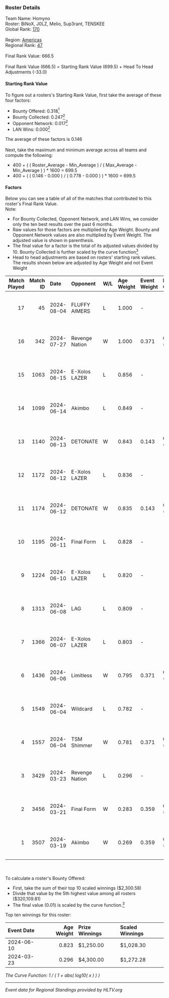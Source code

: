 ### Roster Details<br />
Team Name: Homyno<br />
Roster: BiNoX, J0LZ, Melio, Sup3rant, TENSKEE<br />
Global Rank: [170](../standings_global.md)<br />
<br />
Region: [Americas]( ../standings_americas.md)<br />
Regional Rank: [47]( ../standings_americas.md)<br />
<br />
Final Rank Value:  666.5<br />
<br />
Final Rank Value (666.5) = Starting Rank Value (699.5) + Head To Head Adjustments (-33.0)<br />

#### Starting Rank Value<br />
To figure out a rosters's Starting Rank Value, first take the average of these four factors:<br />
- Bounty Offered: 0.318[<sup>1</sup>](#table2)
- Bounty Collected: 0.247[<sup>2</sup>](#table1)
- Opponent Network: 0.017[<sup>2</sup>](#table1)
- LAN Wins: 0.000[<sup>2</sup>](#table1)

The average of these factors is 0.146<br />
<br />
Next, take the maximum and minimum average across all teams and compute the following:<br />
- 400 + ( ( Roster_Average - Min_Average ) / ( Max_Average - Min_Average ) ) * 1600 = 699.5
- 400 + ( ( 0.146 - 0.000 ) / ( 0.778 - 0.000 ) ) * 1600 = 699.5


#### Factors<br />
Below you can see a table of all of the matches that contributed to this roster's Final Rank Value.<br />
Note:<br />

- For Bounty Collected, Opponent Network, and LAN Wins, we consider only the ten best results over the past 6 months.
- Raw values for those factors are multiplied by Age Weight. Bounty and Opponent Network values are also multiplied by Event Weight. The adjusted value is shown in parenthesis.
- The final value for a factor is the total of its adjusted values divided by 10. Bounty Collected is further scaled by the curve function[<sup>3</sup>](#curveFunction)
- Head to head adjustments are based on rosters' starting rank values. The results shown below are adjusted by Age Weight and not Event Weight
<span id="table1"></span><br />


| Match Played | Match ID | Date       | Opponent       | W/L | Age Weight | Event Weight | Bounty Collected | Opponent Network | LAN Wins  | H2H Adj. | Roster                                |
| -: | -: | :- | :- | :- | :- | :- | :- | :- | :- | -: | :- |
|           17 |       45 | 2024-08-04 | FLUFFY AIMERS  | L   | 1.000      | -            | -                | -                | -         |   -13.38 | BiNoX, J0LZ, Melio, Sup3rant, TENSKEE |
|           16 |      342 | 2024-07-27 | Revenge Nation | W   | 1.000      | 0.371        | 0.006 (0.002)    | 0.097 (0.036)    | 0 (0.000) |    17.22 | BiNoX, Gabie, J0LZ, Melio, TENSKEE    |
|           15 |     1063 | 2024-06-15 | E-Xolos LAZER  | L   | 0.856      | -            | -                | -                | -         |    -9.03 | Gabie, J0LZ, Melio, TENSKEE, YuZ      |
|           14 |     1099 | 2024-06-14 | Akimbo         | L   | 0.849      | -            | -                | -                | -         |    -8.95 | Gabie, J0LZ, Melio, TENSKEE, YuZ      |
|           13 |     1140 | 2024-06-13 | DETONATE       | W   | 0.843      | 0.143        | 0.000 (0.000)    | 0.071 (0.008)    | 0 (0.000) |     8.15 | Gabie, J0LZ, Melio, TENSKEE, YuZ      |
|           12 |     1172 | 2024-06-12 | E-Xolos LAZER  | L   | 0.836      | -            | -                | -                | -         |    -9.25 | Gabie, J0LZ, Melio, TENSKEE, YuZ      |
|           11 |     1174 | 2024-06-12 | DETONATE       | W   | 0.835      | 0.143        | 0.000 (0.000)    | 0.071 (0.008)    | 0 (0.000) |     7.80 | Gabie, J0LZ, Melio, TENSKEE, YuZ      |
|           10 |     1195 | 2024-06-11 | Final Form     | L   | 0.828      | -            | -                | -                | -         |   -14.48 | Gabie, J0LZ, Melio, TENSKEE, YuZ      |
|            9 |     1224 | 2024-06-10 | E-Xolos LAZER  | L   | 0.820      | -            | -                | -                | -         |   -10.22 | Gabie, J0LZ, Melio, TENSKEE, YuZ      |
|            8 |     1313 | 2024-06-08 | LAG            | L   | 0.809      | -            | -                | -                | -         |    -8.69 | Gabie, J0LZ, Melio, TENSKEE, YuZ      |
|            7 |     1366 | 2024-06-07 | E-Xolos LAZER  | L   | 0.803      | -            | -                | -                | -         |   -11.24 | Gabie, J0LZ, Melio, TENSKEE, YuZ      |
|            6 |     1436 | 2024-06-06 | Limitless      | W   | 0.795      | 0.371        | 0.001 (0.000)    | 0.159 (0.047)    | 0 (0.000) |     9.05 | Gabie, J0LZ, Melio, TENSKEE, YuZ      |
|            5 |     1549 | 2024-06-04 | Wildcard       | L   | 0.782      | -            | -                | -                | -         |    -5.60 | Gabie, J0LZ, Melio, TENSKEE, YuZ      |
|            4 |     1557 | 2024-06-04 | TSM Shimmer    | W   | 0.781      | 0.371        | 0.020 (0.006)    | 0.191 (0.055)    | 0 (0.000) |    12.54 | Gabie, J0LZ, Melio, TENSKEE, YuZ      |
|            3 |     3429 | 2024-03-23 | Revenge Nation | L   | 0.296      | -            | -                | -                | -         |    -4.63 | Gabie, J0LZ, Melio, TENSKEE, YuZ      |
|            2 |     3456 | 2024-03-21 | Final Form     | W   | 0.283      | 0.359        | 0.003 (0.000)    | 0.063 (0.006)    | 0 (0.000) |     3.85 | Gabie, J0LZ, Melio, TENSKEE, YuZ      |
|            1 |     3507 | 2024-03-19 | Akimbo         | W   | 0.269      | 0.359        | 0.003 (0.000)    | 0.071 (0.007)    | 0 (0.000) |     3.81 | Gabie, J0LZ, Melio, TENSKEE, YuZ      |

<br />
<span id="table2"></span><br />
To calculate a roster's Bounty Offered:<br />

- First, take the sum of their top 10 scaled winnings ($2,300.58)
- Divide that value by the 5th highest value among all rosters ($320,109.81)
- The final value (0.01) is scaled by the curve function.[<sup>3</sup>](#curveFunction)

Top ten winnings for this roster:<br />

| Event Date | Age Weight | Prize Winnings | Scaled Winnings |
| :- | -: | :- | :- |
| 2024-06-10 |      0.823 | $1,250.00      | $1,028.30       |
| 2024-03-23 |      0.296 | $4,300.00      | $1,272.28       |


<span id="curveFunction"></span>_The Curve Function: 1 / ( 1 + abs( log10( x ) ) )_<br />

---
_Event data for Regional Standings provided by HLTV.org_<br />
